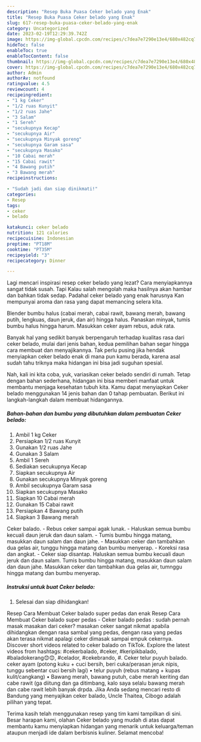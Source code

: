 ```yaml
---
description: "Resep Buka Puasa Ceker belado yang Enak"
title: "Resep Buka Puasa Ceker belado yang Enak"
slug: 617-resep-buka-puasa-ceker-belado-yang-enak
category: Uncategorized
date: 2023-02-19T12:29:39.742Z
image: https://img-global.cpcdn.com/recipes/c7dea7e7290e13e4/680x482cq70/ceker-belado-foto-resep-utama.jpg
hideToc: false
enableToc: true
enableTocContent: false
thumbnail: https://img-global.cpcdn.com/recipes/c7dea7e7290e13e4/680x482cq70/ceker-belado-foto-resep-utama.jpg
cover: https://img-global.cpcdn.com/recipes/c7dea7e7290e13e4/680x482cq70/ceker-belado-foto-resep-utama.jpg
author: Admin
authorAv: notfound
ratingvalue: 4.5
reviewcount: 4
recipeingredient:
- "1 kg Ceker"
- "1/2 ruas Kunyit"
- "1/2 ruas Jahe"
- "3 Salam"
- "1 Sereh"
- "secukupnya Kecap"
- "secukupnya Air"
- "secukupnya Minyak goreng"
- "secukupnya Garam sasa"
- "secukupnya Masako"
- "10 Cabai merah"
- "15 Cabai rawit"
- "4 Bawang putih"
- "3 Bawang merah"
recipeinstructions:

- "Sudah jadi dan siap dinikmati!"
categories:
- Resep
tags:
- ceker
- belado

katakunci: ceker belado 
nutrition: 121 calories
recipecuisine: Indonesian
preptime: "PT18M"
cooktime: "PT35M"
recipeyield: "3"
recipecategory: Dinner

---
```



Lagi mencari inspirasi resep ceker belado yang lezat? Cara menyiapkannya sangat tidak susah. Tapi Kalau salah mengolah maka hasilnya akan hambar dan bahkan tidak sedap. Padahal ceker belado yang enak harusnya Kan mempunyai aroma dan rasa yang dapat memancing selera kita.


Blender bumbu halus (cabai merah, cabai rawit, bawang merah, bawang putih, lengkuas, daun jeruk, dan air) hingga halus. Panaskan minyak, tumis bumbu halus hingga harum. Masukkan ceker ayam rebus, aduk rata.

Banyak hal yang sedikit banyak berpengaruh terhadap kualitas rasa dari ceker belado, mulai dari jenis bahan, kedua pemilihan bahan segar hingga cara membuat dan menyajikannya. Tak perlu pusing jika hendak menyiapkan ceker belado enak di mana pun kamu berada, karena asal sudah tahu triknya maka hidangan ini bisa jadi suguhan spesial.


Nah, kali ini kita coba, yuk, variasikan ceker belado sendiri di rumah. Tetap dengan bahan sederhana, hidangan ini bisa memberi manfaat untuk membantu menjaga kesehatan tubuh kita. Kamu dapat menyiapkan Ceker belado menggunakan 14 jenis bahan dan 0 tahap pembuatan. Berikut ini langkah-langkah dalam membuat hidangannya.

<!--inarticleads1-->

##### Bahan-bahan dan bumbu yang dibutuhkan dalam pembuatan Ceker belado:

1. Ambil 1 kg Ceker
1. Persiapkan 1/2 ruas Kunyit
1. Gunakan 1/2 ruas Jahe
1. Gunakan 3 Salam
1. Ambil 1 Sereh
1. Sediakan secukupnya Kecap
1. Siapkan secukupnya Air
1. Gunakan secukupnya Minyak goreng
1. Ambil secukupnya Garam sasa
1. Siapkan secukupnya Masako
1. Siapkan 10 Cabai merah
1. Gunakan 15 Cabai rawit
1. Persiapkan 4 Bawang putih
1. Siapkan 3 Bawang merah


Ceker balado. - Rebus ceker sampai agak lunak. - Haluskan semua bumbu kecuali daun jeruk dan daun salam. - Tumis bumbu hingga matang, masukkan daun salam dan daun jahe. - Masukkan ceker dan tambahkan dua gelas air, tunggu hingga matang dan bumbu menyerap. - Koreksi rasa dan angkat. - Ceker siap disantap. Haluskan semua bumbu kecuali daun jeruk dan daun salam. Tumis bumbu hingga matang, masukkan daun salam dan daun jahe. Masukkan ceker dan tambahkan dua gelas air, tumnggu hingga matang dan bumbu menyerap. 

<!--inarticleads2-->

##### Instruksi untuk buat Ceker belado:


1. Selesai dan siap dihidangkan!

Resep Cara Membuat Ceker balado super pedas dan enak Resep Cara Membuat Ceker balado super pedas - Ceker balado pedas : sudah pernah masak masakan dari ceker? masakan ceker sangat nikmat apabila dihidangkan dengan rasa sambal yang pedas, dengan rasa yang pedas akan terasa nikmat apalagi ceker dimasak sampai empuk cekernya. Discover short videos related to ceker balado on TikTok. Explore the latest videos from hashtags: #cekerbalado, #ceker, #keripikbalado, #baladokerang😊😊, #celador, #cekebrando, #. Ceker telur puyuh balado. ceker ayam (potong kuku + cuci bersih, beri cuka/perasan jeruk nipis, tunggu sebentar cuci bersih lagi) • telur puyuh (rebus matang + kupas kulit/cangkang) • Bawang merah, bawang putuh, cabe merah keriting dan cabe rawit (ga diitung dan ga ditimbang, kalo saya selalu bawang merah dan cabe rawit lebih banyak drpda. Jika Anda sedang mencari resto di Bandung yang menyajikan ceker balado, Uncle Thaitea, Cibogo adalah pilihan yang tepat. 

Terima kasih telah menggunakan resep yang tim kami tampilkan di sini. Besar harapan kami, olahan Ceker belado yang mudah di atas dapat membantu kamu menyiapkan hidangan yang menarik untuk keluarga/teman ataupun menjadi ide dalam berbisnis kuliner. Selamat mencoba!
